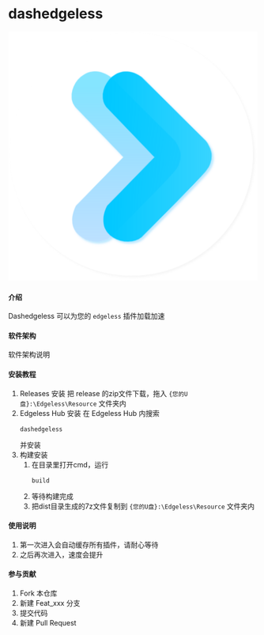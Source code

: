 # dashedgeless
![输入图片说明](dashedgeless.png)

#### 介绍
Dashedgeless 可以为您的 `edgeless` 插件加载加速
 
#### 软件架构
软件架构说明


#### 安装教程

1. Releases 安装
    把 release 的zip文件下载，拖入 `{您的U盘}:\Edgeless\Resource` 文件夹内
2. Edgeless Hub 安装
    在 Edgeless Hub 内搜索 
    ```
    dashedgeless
    ```
    并安装
3. 构建安装
    1. 在目录里打开cmd，运行
        ``` command
        build
        ```
    2. 等待构建完成
    3. 把dist目录生成的7z文件复制到 `{您的U盘}:\Edgeless\Resource` 文件夹内

#### 使用说明

1. 第一次进入会自动缓存所有插件，请耐心等待
2. 之后再次进入，速度会提升


#### 参与贡献

1.  Fork 本仓库
2.  新建 Feat_xxx 分支
3.  提交代码
4.  新建 Pull Request
